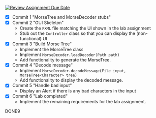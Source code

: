 [![Review Assignment Due Date](https://classroom.github.com/assets/deadline-readme-button-22041afd0340ce965d47ae6ef1cefeee28c7c493a6346c4f15d667ab976d596c.svg)](https://classroom.github.com/a/TtCs7vqC)
* [x] Commit 1 "MorseTree and MorseDecoder stubs"
* [x] Commit 2 "GUI Skeleton"
    - Create the `FXML` file matching the UI shown in the lab assignment
    - Stub out the `Controller` class so that you can display the (non-functional) UI
* [x] Commit 3 "Build Morse Tree"
    - Implement the MorseTree class
    - Implement `MorseDecoder.loadDecoder(Path path)`
    - Add functionality to generate the MorseTree.
* [x] Commit 4 "Decode message"
    - Implement `MorseDecoder.decodeMessage(File input, MorseTree<Character> tree)`
    - Add functionality to display the decoded message.
* [x] Commit 5 "Handle bad input"
    - Display an Alert if there is any bad characters in the input
* [x] Commit 6 "Lab completed"
    - Implement the remaining requirements for the lab assignment.

DONE9